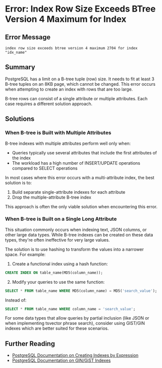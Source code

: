 # Error: Index Row Size Exceeds BTree Version 4 Maximum for Index

## Error Message

```
index row size exceeds btree version 4 maximum 2704 for index "idx_name"
```

## Summary

PostgreSQL has a limit on a B-tree tuple (row) size. It needs to fit at least 3 B-tree tuples on an 8KB page, which cannot be changed. This error occurs when attempting to create an index with rows that are too large.

B-tree rows can consist of a single attribute or multiple attributes. Each case requires a different solution approach.

## Solutions

### When B-tree is Built with Multiple Attributes

B-tree indexes with multiple attributes perform well only when:
- Queries typically use several attributes that include the first attributes of the index
- The workload has a high number of INSERT/UPDATE operations compared to SELECT operations

In most cases where this error occurs with a multi-attribute index, the best solution is to:

1. Build separate single-attribute indexes for each attribute
2. Drop the multiple-attribute B-tree index

This approach is often the only viable solution when encountering this error.

### When B-tree is Built on a Single Long Attribute

This situation commonly occurs when indexing text, JSON columns, or other large data types. While B-tree indexes can be created on these data types, they're often ineffective for very large values.

The solution is to use hashing to transform the values into a narrower space. For example:

1. Create a functional index using a hash function:

```sql
CREATE INDEX ON table_name(MD5(column_name));
```

2. Modify your queries to use the same function:

```sql
SELECT * FROM table_name WHERE MD5(column_name) = MD5('search_value');
```

Instead of:

```sql
SELECT * FROM table_name WHERE column_name = 'search_value';
```

For some data types that allow queries by partial inclusion (like JSON or when implementing tsvector phrase search), consider using GIST/GIN indexes which are better suited for these scenarios.

## Further Reading

- [PostgreSQL Documentation on Creating Indexes by Expression](https://www.postgresql.org/docs/current/sql-createindex.html)
- [PostgreSQL Documentation on GIN/GiST Indexes](https://www.postgresql.org/docs/current/textsearch-indexes.html)
